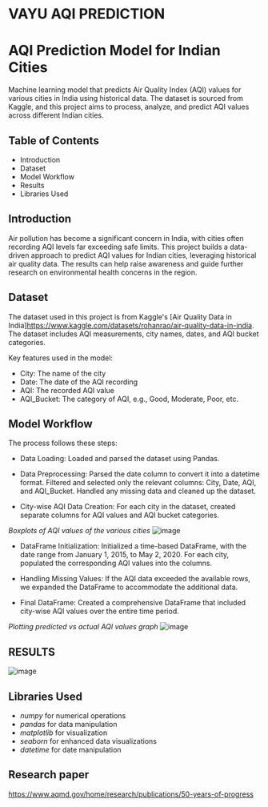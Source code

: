 # VAYU AQI PREDICTION
# AQI Prediction Model for Indian Cities
Machine learning model that predicts Air Quality Index (AQI) values for various cities in India using historical data. The dataset is sourced from Kaggle, and this project aims to process, analyze, and predict AQI values across different Indian cities.

## Table of Contents
- Introduction
- Dataset
- Model Workflow
- Results
- Libraries Used

## Introduction
Air pollution has become a significant concern in India, with cities often recording AQI levels far exceeding safe limits. This project builds a data-driven approach to predict AQI values for Indian cities, leveraging historical air quality data. The results can help raise awareness and guide further research on environmental health concerns in the region.

## Dataset
The dataset used in this project is from Kaggle's [Air Quality Data in India]<https://www.kaggle.com/datasets/rohanrao/air-quality-data-in-india>. The dataset includes AQI measurements, city names, dates, and AQI bucket categories.

Key features used in the model:

- City: The name of the city
- Date: The date of the AQI recording
- AQI: The recorded AQI value
- AQI_Bucket: The category of AQI, e.g., Good, Moderate, Poor, etc.

## Model Workflow
The process follows these steps:
* Data Loading: Loaded and parsed the dataset using Pandas.

* Data Preprocessing:
Parsed the date column to convert it into a datetime format.
Filtered and selected only the relevant columns: City, Date, AQI, and AQI_Bucket.
Handled any missing data and cleaned up the dataset.

* City-wise AQI Data Creation:
For each city in the dataset, created separate columns for AQI values and AQI bucket categories.

*Boxplots of AQI values of the various cities*
![image](https://github.com/user-attachments/assets/c318345e-c97c-45ec-907f-1ed433b94234)

* DataFrame Initialization:
Initialized a time-based DataFrame, with the date range from January 1, 2015, to May 2, 2020. For each city, populated the corresponding AQI values into the columns.

* Handling Missing Values:
If the AQI data exceeded the available rows, we expanded the DataFrame to accommodate the additional data.

* Final DataFrame:
Created a comprehensive DataFrame that included city-wise AQI values over the entire time period.

*Plotting predicted vs actual AQI values graph*
![image](https://github.com/user-attachments/assets/cb28762c-f288-4c94-b92f-373f3d515b3c)

## RESULTS
![image](https://github.com/user-attachments/assets/ec969ede-aceb-4795-bfe4-df4ffcf75d83)


## Libraries Used
- *numpy* for numerical operations
- *pandas* for data manipulation
- *matplotlib* for visualization
- *seaborn* for enhanced data visualizations
- *datetime* for date manipulation

## Research paper
https://www.aqmd.gov/home/research/publications/50-years-of-progress
